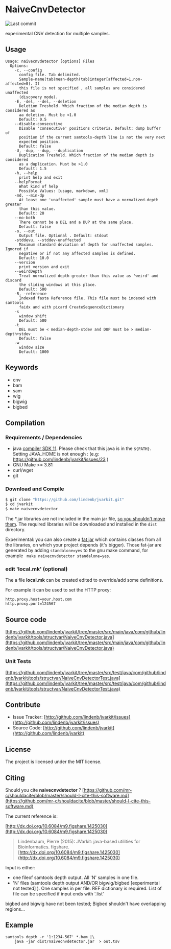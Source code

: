 # NaiveCnvDetector

![Last commit](https://img.shields.io/github/last-commit/lindenb/jvarkit.png)

experimental CNV detection for multiple samples.


## Usage

```
Usage: naivecnvdetector [options] Files
  Options:
    -c, --config
      config file. Tab delimited. 
      Sample-name(tab)mean-depth(tab)integer[affected=1,non-affected=0]. If 
      this file is not specified , all samples are considered unaffected 
      (discovery mode).
    -E, -del, --del, --deletion
      Deletion Treshold. Which fraction of the median depth is considered as 
      aa deletion. Must be <1.0
      Default: 0.5
    --disable-consecutive
      Disable 'consecutive' positions criteria. Default: dump buffer of 
      position if the current samtools-depth line is not the very next 
      expected position.
      Default: false
    -U, -dup, --dup, --duplication
      Duplication Treshold. Which fraction of the median depth is considered 
      as a duplication. Must be >1.0
      Default: 1.5
    -h, --help
      print help and exit
    --helpFormat
      What kind of help
      Possible Values: [usage, markdown, xml]
    -md, --min-dp
      At least one 'unaffected' sample must have a normalized-depth greater 
      than this value.
      Default: 20
    --no-both
      There cannot be a DEL and a DUP at the same place.
      Default: false
    -o, --out
      Output file. Optional . Default: stdout
    -stddevu, --stddev-unaffected
      Maximum standard deviation of depth for unaffected samples. Ignored if 
      negative or if not any affected samples is defined.
      Default: 10.0
    --version
      print version and exit
    --weirdDepth
      Treat normalized depth greater than this value as 'weird' and discard 
      the sliding windows at this place.
      Default: 500
    -R, -reference
      Indexed fasta Reference file. This file must be indexed with samtools 
      faidx and with picard CreateSequenceDictionary
    -s
      window shift
      Default: 500
    -t
      DEL must be < median-depth-stdev and DUP must be > median-depth+stdev
      Default: false
    -w
      window size
      Default: 1000

```


## Keywords

 * cnv
 * bam
 * sam
 * wig
 * bigwig
 * bigbed


## Compilation

### Requirements / Dependencies

* java [compiler SDK 11](https://jdk.java.net/11/). Please check that this java is in the `${PATH}`. Setting JAVA_HOME is not enough : (e.g: https://github.com/lindenb/jvarkit/issues/23 )
* GNU Make >= 3.81
* curl/wget
* git


### Download and Compile

```bash
$ git clone "https://github.com/lindenb/jvarkit.git"
$ cd jvarkit
$ make naivecnvdetector
```

The *.jar libraries are not included in the main jar file, [so you shouldn't move them](https://github.com/lindenb/jvarkit/issues/15#issuecomment-140099011 ).
The required libraries will be downloaded and installed in the `dist` directory.

Experimental: you can also create a [fat jar](https://stackoverflow.com/questions/19150811/) which contains classes from all the libraries, on which your project depends (it's bigger). Those fat-jar are generated by adding `standalone=yes` to the gnu make command, for example ` make naivecnvdetector standalone=yes`.

### edit 'local.mk' (optional)

The a file **local.mk** can be created edited to override/add some definitions.

For example it can be used to set the HTTP proxy:

```
http.proxy.host=your.host.com
http.proxy.port=124567
```
## Source code 

[https://github.com/lindenb/jvarkit/tree/master/src/main/java/com/github/lindenb/jvarkit/tools/structvar/NaiveCnvDetector.java](https://github.com/lindenb/jvarkit/tree/master/src/main/java/com/github/lindenb/jvarkit/tools/structvar/NaiveCnvDetector.java)

### Unit Tests

[https://github.com/lindenb/jvarkit/tree/master/src/test/java/com/github/lindenb/jvarkit/tools/structvar/NaiveCnvDetectorTest.java](https://github.com/lindenb/jvarkit/tree/master/src/test/java/com/github/lindenb/jvarkit/tools/structvar/NaiveCnvDetectorTest.java)


## Contribute

- Issue Tracker: [http://github.com/lindenb/jvarkit/issues](http://github.com/lindenb/jvarkit/issues)
- Source Code: [http://github.com/lindenb/jvarkit](http://github.com/lindenb/jvarkit)

## License

The project is licensed under the MIT license.

## Citing

Should you cite **naivecnvdetector** ? [https://github.com/mr-c/shouldacite/blob/master/should-I-cite-this-software.md](https://github.com/mr-c/shouldacite/blob/master/should-I-cite-this-software.md)

The current reference is:

[http://dx.doi.org/10.6084/m9.figshare.1425030](http://dx.doi.org/10.6084/m9.figshare.1425030)

> Lindenbaum, Pierre (2015): JVarkit: java-based utilities for Bioinformatics. figshare.
> [http://dx.doi.org/10.6084/m9.figshare.1425030](http://dx.doi.org/10.6084/m9.figshare.1425030)


Input is either:

  * one fileof samtools depth output. All 'N' samples in one file.
  * 'N' files (samtools depth output AND/OR bigwig/bigbed [experimental not tested] ). One samples in per file. REF dictionary is required. List of file can be specified if input ends with '.list' 

bigbed and bigwig have not been tested; Bigbed shouldn't have overlapping regions...

## Example

```
samtools depth -r '1:1234-567' *.bam |\
	java -jar dist/naivecnvdetector.jar  > out.tsv
```



